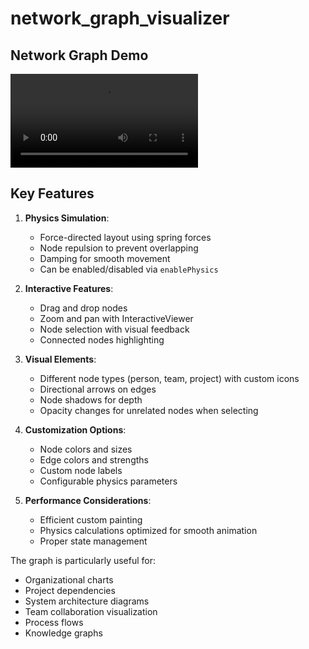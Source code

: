 # network_graph_visualizer

## Network Graph Demo

![Network Graph Demo](demo/Screencast_20241008_150000.mp4)

## Key Features

1. **Physics Simulation**:
   - Force-directed layout using spring forces
   - Node repulsion to prevent overlapping
   - Damping for smooth movement
   - Can be enabled/disabled via `enablePhysics`

2. **Interactive Features**:
   - Drag and drop nodes
   - Zoom and pan with InteractiveViewer
   - Node selection with visual feedback
   - Connected nodes highlighting

3. **Visual Elements**:
   - Different node types (person, team, project) with custom icons
   - Directional arrows on edges
   - Node shadows for depth
   - Opacity changes for unrelated nodes when selecting

4. **Customization Options**:
   - Node colors and sizes
   - Edge colors and strengths
   - Custom node labels
   - Configurable physics parameters

5. **Performance Considerations**:
   - Efficient custom painting
   - Physics calculations optimized for smooth animation
   - Proper state management

The graph is particularly useful for:

- Organizational charts
- Project dependencies
- System architecture diagrams
- Team collaboration visualization
- Process flows
- Knowledge graphs